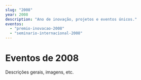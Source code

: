 ```yaml
---
slug: "2008"
year: 2008
description: "Ano de inovação, projetos e eventos únicos."
eventos:
  - "premio-inovacao-2008"
  - "seminario-internacional-2008"
---
```


# Eventos de 2008

Descrições gerais, imagens, etc.


